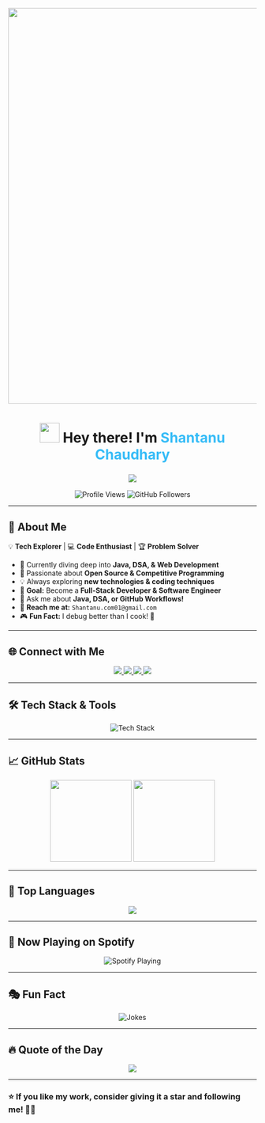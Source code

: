 <!-- 🌈 Stunning Banner -->
<p align="center">
  <img src="https://1.bp.blogspot.com/-7A4WynwLsMw/XbBpCXG8fHI/AAAAAAAAMt4/uOa1bpLskYgrwGbllhSu2SDj_Mig8SXJQCLcBGAsYHQ/s1600/2000_600px.gif" width="800">
</p>

<!-- 🎉 Title & Intro -->
<h1 align="center">
  <img src="https://media.giphy.com/media/hvRJCLFzcasrR4ia7z/giphy.gif" width="40"> Hey there! I'm  
  <span style="color: #36BCF7; font-weight: bold;">Shantanu Chaudhary</span>
</h1>

<h3 align="center">
  <img src="https://readme-typing-svg.herokuapp.com?font=Fira+Code&size=22&pause=1000&color=36BCF7&center=true&vCenter=true&width=600&lines=🚀+Tech+Enthusiast;💻+B.Tech+CSE+Student;⚡+Passionate+Coder;🎯+Problem+Solver+%26+Tech+Lover!" />
</h3>

<!-- 🔥 Profile Stats -->
<p align="center">
  <img src="https://komarev.com/ghpvc/?username=shantanu-chaudharyy&label=Profile%20Views&color=ff69b4&style=plastic" alt="Profile Views" />
  <img src="https://img.shields.io/github/followers/shantanu-chaudharyy?label=Followers&style=social" alt="GitHub Followers" />
</p>

---

## 🎯 **About Me**
💡 **Tech Explorer** | 💻 **Code Enthusiast** | 🏆 **Problem Solver**  

- 🌱 Currently diving deep into **Java, DSA, & Web Development**  
- 🚀 Passionate about **Open Source & Competitive Programming**  
- 💡 Always exploring **new technologies & coding techniques**  
- 🎯 **Goal:** Become a **Full-Stack Developer & Software Engineer**  
- 💬 Ask me about **Java, DSA, or GitHub Workflows!**  
- 📧 **Reach me at:** `Shantanu.com01@gmail.com`  
- 🎮 **Fun Fact:** I debug better than I cook! 🍳  

---

## 🌐 **Connect with Me**
<p align="center">
  <a href="https://twitter.com/shantanuchy_" target="_blank">
    <img src="https://img.shields.io/badge/Twitter-%231DA1F2.svg?style=for-the-badge&logo=Twitter&logoColor=white" />
  </a>
  <a href="https://linkedin.com/in/shantanuchaudhary" target="_blank">
    <img src="https://img.shields.io/badge/LinkedIn-%230A66C2.svg?style=for-the-badge&logo=LinkedIn&logoColor=white" />
  </a>
  <a href="https://instagram.com/shantanu_chaudharyy" target="_blank">
    <img src="https://img.shields.io/badge/Instagram-%23E4405F.svg?style=for-the-badge&logo=Instagram&logoColor=white" />
  </a>
  <a href="https://www.leetcode.com/shantanu_chaudhary" target="_blank">
    <img src="https://img.shields.io/badge/LeetCode-%23FFA116.svg?style=for-the-badge&logo=LeetCode&logoColor=black" />
  </a>
</p>

---

## 🛠️ **Tech Stack & Tools**
<p align="center">
  <img src="https://skillicons.dev/icons?i=java,c,html,css,git,github,vscode,js,react" alt="Tech Stack" />
</p>

---

## 📈 **GitHub Stats**
<div align="center">
  <img src="https://github-readme-stats.vercel.app/api?username=shantanu-chaudharyy&show_icons=true&theme=radical" height="165">
  <img src="https://github-readme-streak-stats.herokuapp.com/?user=shantanu-chaudharyy&theme=tokyonight" height="165">
</div>

---

## 📌 **Top Languages**
<p align="center">
  <img src="https://github-readme-stats.vercel.app/api/top-langs/?username=shantanu-chaudharyy&layout=compact&theme=vision-friendly-dark" />
</p>

---

## 🎵 **Now Playing on Spotify**
<p align="center">
  <img src="https://spotify-github-profile.vercel.app/api/view?uid=YOUR_SPOTIFY_ID&cover_image=true&theme=novatorem" alt="Spotify Playing">
</p>

---

## 🎭 **Fun Fact**
<p align="center">
  <img src="https://readme-jokes.vercel.app/api?theme=tokyonight" alt="Jokes">
</p>

---

## 🔥 **Quote of the Day**
<p align="center">
  <img src="https://quotes-github-readme.vercel.app/api?type=horizontal&theme=radical" />
</p>

---

### ⭐ **If you like my work, consider giving it a star and following me!** 🚀✨
